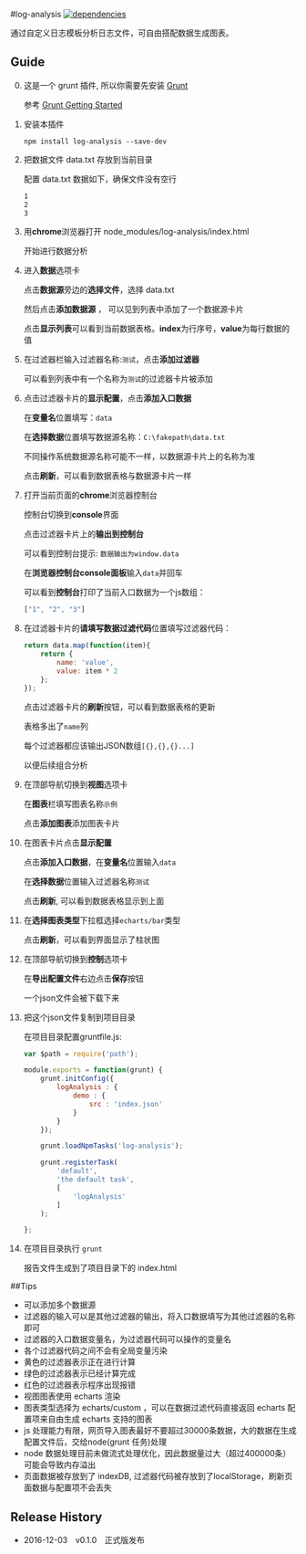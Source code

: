 #log-analysis
[![dependencies](https://david-dm.org/tabspace/log-analysis.png)](http://david-dm.org/tabspace/log-analysis)

通过自定义日志模板分析日志文件，可自由搭配数据生成图表。

## Guide

0. 这是一个 grunt 插件, 所以你需要先安装 [Grunt](http://gruntjs.com/)
	
	参考 [Grunt Getting Started](http://gruntjs.com/getting-started) 

0. 安装本插件

	```shell
	npm install log-analysis --save-dev
	```

0. 把数据文件 data.txt 存放到当前目录

	配置 data.txt 数据如下，确保文件没有空行
	
	```txt
	1
	2
	3
	```

0. 用**chrome**浏览器打开 node_modules/log-analysis/index.html

	开始进行数据分析

0. 进入**数据**选项卡

	点击**数据源**旁边的**选择文件**，选择 data.txt

	然后点击**添加数据源** ， 可以见到列表中添加了一个数据源卡片

	点击**显示列表**可以看到当前数据表格。**index**为行序号，**value**为每行数据的值

0. 在过滤器栏输入过滤器名称:`测试`，点击**添加过滤器**

	可以看到列表中有一个名称为`测试`的过滤器卡片被添加

0. 点击过滤器卡片的**显示配置**，点击**添加入口数据**

	在**变量名**位置填写：`data`
	
	在**选择数据**位置填写数据源名称：`C:\fakepath\data.txt`
	
	不同操作系统数据源名称可能不一样，以数据源卡片上的名称为准
	
	点击**刷新**，可以看到数据表格与数据源卡片一样

0. 打开当前页面的**chrome**浏览器控制台

	控制台切换到**console**界面
	
	点击过滤器卡片上的**输出到控制台**
	
	可以看到控制台提示: `数据输出为window.data`
	
	在**浏览器控制台console面板**输入`data`并回车
	
	可以看到**控制台**打印了当前入口数据为一个js数组：

	```js
	["1", "2", "3"]
	```

0. 在过滤器卡片的**请填写数据过滤代码**位置填写过滤器代码：

	```js
	return data.map(function(item){
		return {
			name: 'value',
			value: item * 2
		};
	});
	```
	点击过滤器卡片的**刷新**按钮，可以看到数据表格的更新
	
	表格多出了`name`列
	
	每个过滤器都应该输出JSON数组`[{},{},{}...]`
	
	以便后续组合分析


0. 在顶部导航切换到**视图**选项卡

	在**图表**栏填写图表名称`示例`
	
	点击**添加图表**添加图表卡片

0. 在图表卡片点击**显示配置**
	
	点击**添加入口数据**，在**变量名**位置输入`data`
	
	在**选择数据**位置输入过滤器名称`测试`
	
	点击**刷新**, 可以看到数据表格显示到上面

0. 在**选择图表类型**下拉框选择`echarts/bar`类型

	点击**刷新**，可以看到界面显示了柱状图

0. 在顶部导航切换到**控制**选项卡

	在**导出配置文件**右边点击**保存**按钮
	
	一个json文件会被下载下来

0. 把这个json文件复制到项目目录

	在项目目录配置gruntfile.js:

	```js
	var $path = require('path');

	module.exports = function(grunt) {
		grunt.initConfig({
			logAnalysis : {
				demo : {
					src : 'index.json'
				}
			}
		});

		grunt.loadNpmTasks('log-analysis');

		grunt.registerTask(
			'default',
			'the default task',
			[
				'logAnalysis'
			]
		);

	};
	```

0. 在项目目录执行 `grunt`

	报告文件生成到了项目目录下的 index.html

##Tips

- 可以添加多个数据源
- 过滤器的输入可以是其他过滤器的输出，将入口数据填写为其他过滤器的名称即可
- 过滤器的入口数据变量名，为过滤器代码可以操作的变量名
- 各个过滤器代码之间不会有全局变量污染
- 黄色的过滤器表示正在进行计算
- 绿色的过滤器表示已经计算完成
- 红色的过滤器表示程序出现报错
- 视图图表使用 echarts 渲染
- 图表类型选择为 echarts/custom ，可以在数据过滤代码直接返回 echarts 配置项来自由生成 echarts 支持的图表
- js 处理能力有限，网页导入图表最好不要超过30000条数据，大的数据在生成配置文件后，交给node(grunt 任务)处理
- node 数据处理目前未做流式处理优化，因此数据量过大（超过400000条）可能会导致内存溢出
- 页面数据被存放到了 indexDB, 过滤器代码被存放到了localStorage，刷新页面数据与配置项不会丢失

## Release History

 * 2016-12-03 v0.1.0 正式版发布





 




